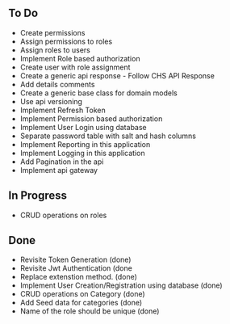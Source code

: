 ## To Do

- Create permissions
- Assign permissions to roles
- Assign roles to users
- Implement Role based authorization
- Create user with role assignment
- Create a generic api response - Follow CHS API Response
- Add details comments
- Create a generic base class for domain models
- Use api versioning
- Implement Refresh Token
- Implement Permission based authorization
- Implement User Login using database
- Separate password table with salt and hash columns
- Implement Reporting in this application
- Implement Logging in this application
- Add Pagination in the api 
- Implement api gateway

## In Progress
- CRUD operations on roles

## Done
- Revisite Token Generation (done)
- Revisite Jwt Authentication (done
- Replace extenstion method. (done)
- Implement User Creation/Registration using database (done)
- CRUD operations on Category (done)
- Add Seed data for categories (done)
- Name of the role should be unique (done)